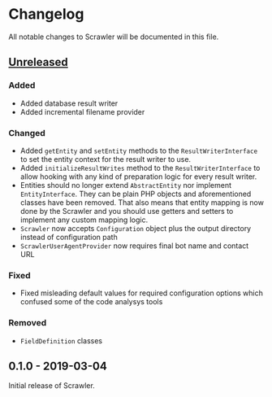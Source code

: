 # Changelog
All notable changes to Scrawler will be documented in this file.

## [Unreleased]
### Added
- Added database result writer
- Added incremental filename provider

### Changed
- Added `getEntity` and `setEntity` methods to the `ResultWriterInterface` to
  set the entity context for the result writer to use.
- Added `initializeResultWrites` method to the `ResultWriterInterface` to allow
  hooking with any kind of preparation logic for every result writer.
- Entities should no longer extend `AbstractEntity` nor implement `EntityInterface`.
  They can be plain PHP objects and aforementioned classes have been removed. That
  also means that entity mapping is now done by the Scrawler and you should use
  getters and setters to implement any custom mapping logic.
- `Scrawler` now accepts `Configuration` object plus the output directory instead
  of configuration path
- `ScrawlerUserAgentProvider` now requires final bot name and contact URL

### Fixed
- Fixed misleading default values for required configuration options which confused
  some of the code analysys tools

### Removed  
- `FieldDefinition` classes

## 0.1.0 - 2019-03-04
Initial release of Scrawler.

[Unreleased]: https://github.com/Sobak/scrawler/compare/v0.1.0...develop
